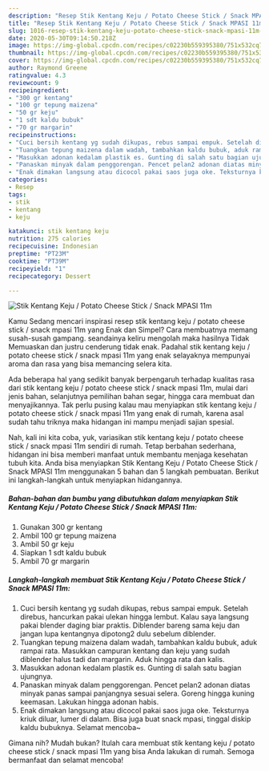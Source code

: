 ```yaml
---
description: "Resep Stik Kentang Keju / Potato Cheese Stick / Snack MPASI 11m | Cara Buat Stik Kentang Keju / Potato Cheese Stick / Snack MPASI 11m Yang Enak Dan Lezat"
title: "Resep Stik Kentang Keju / Potato Cheese Stick / Snack MPASI 11m | Cara Buat Stik Kentang Keju / Potato Cheese Stick / Snack MPASI 11m Yang Enak Dan Lezat"
slug: 1016-resep-stik-kentang-keju-potato-cheese-stick-snack-mpasi-11m-cara-buat-stik-kentang-keju-potato-cheese-stick-snack-mpasi-11m-yang-enak-dan-lezat
date: 2020-05-30T09:14:50.218Z
image: https://img-global.cpcdn.com/recipes/c02230b559395380/751x532cq70/stik-kentang-keju-potato-cheese-stick-snack-mpasi-11m-foto-resep-utama.jpg
thumbnail: https://img-global.cpcdn.com/recipes/c02230b559395380/751x532cq70/stik-kentang-keju-potato-cheese-stick-snack-mpasi-11m-foto-resep-utama.jpg
cover: https://img-global.cpcdn.com/recipes/c02230b559395380/751x532cq70/stik-kentang-keju-potato-cheese-stick-snack-mpasi-11m-foto-resep-utama.jpg
author: Raymond Greene
ratingvalue: 4.3
reviewcount: 9
recipeingredient:
- "300 gr kentang"
- "100 gr tepung maizena"
- "50 gr keju"
- "1 sdt kaldu bubuk"
- "70 gr margarin"
recipeinstructions:
- "Cuci bersih kentang yg sudah dikupas, rebus sampai empuk. Setelah direbus, hancurkan pakai ulekan hingga lembut. Kalau saya langsung pakai blender daging biar praktis. Diblender bareng sama keju dan jangan lupa kentangnya dipotong2 dulu sebelum diblender."
- "Tuangkan tepung maizena dalam wadah, tambahkan kaldu bubuk, aduk rampai rata. Masukkan campuran kentang dan keju yang sudah diblender halus tadi dan margarin. Aduk hingga rata dan kalis."
- "Masukkan adonan kedalam plastik es. Gunting di salah satu bagian ujungnya."
- "Panaskan minyak dalam penggorengan. Pencet pelan2 adonan diatas minyak panas sampai panjangnya sesuai selera. Goreng hingga kuning keemasan. Lakukan hingga adonan habis."
- "Enak dimakan langsung atau dicocol pakai saos juga oke. Teksturnya kriuk diluar, lumer di dalam. Bisa juga buat snack mpasi, tinggal diskip kaldu bubuknya. Selamat mencoba~"
categories:
- Resep
tags:
- stik
- kentang
- keju

katakunci: stik kentang keju 
nutrition: 275 calories
recipecuisine: Indonesian
preptime: "PT23M"
cooktime: "PT39M"
recipeyield: "1"
recipecategory: Dessert

---
```



![Stik Kentang Keju / Potato Cheese Stick / Snack MPASI 11m](https://img-global.cpcdn.com/recipes/c02230b559395380/751x532cq70/stik-kentang-keju-potato-cheese-stick-snack-mpasi-11m-foto-resep-utama.jpg)

Kamu Sedang mencari inspirasi resep stik kentang keju / potato cheese stick / snack mpasi 11m yang Enak dan Simpel? Cara membuatnya memang susah-susah gampang. seandainya keliru mengolah maka hasilnya Tidak Memuaskan dan justru cenderung tidak enak. Padahal stik kentang keju / potato cheese stick / snack mpasi 11m yang enak selayaknya mempunyai aroma dan rasa yang bisa memancing selera kita.

Ada beberapa hal yang sedikit banyak berpengaruh terhadap kualitas rasa dari stik kentang keju / potato cheese stick / snack mpasi 11m, mulai dari jenis bahan, selanjutnya pemilihan bahan segar, hingga cara membuat dan menyajikannya. Tak perlu pusing kalau mau menyiapkan stik kentang keju / potato cheese stick / snack mpasi 11m yang enak di rumah, karena asal sudah tahu triknya maka hidangan ini mampu menjadi sajian spesial.




Nah, kali ini kita coba, yuk, variasikan stik kentang keju / potato cheese stick / snack mpasi 11m sendiri di rumah. Tetap berbahan sederhana, hidangan ini bisa memberi manfaat untuk membantu menjaga kesehatan tubuh kita. Anda bisa menyiapkan Stik Kentang Keju / Potato Cheese Stick / Snack MPASI 11m menggunakan 5 bahan dan 5 langkah pembuatan. Berikut ini langkah-langkah untuk menyiapkan hidangannya.

<!--inarticleads1-->

##### Bahan-bahan dan bumbu yang dibutuhkan dalam menyiapkan Stik Kentang Keju / Potato Cheese Stick / Snack MPASI 11m:

1. Gunakan 300 gr kentang
1. Ambil 100 gr tepung maizena
1. Ambil 50 gr keju
1. Siapkan 1 sdt kaldu bubuk
1. Ambil 70 gr margarin




<!--inarticleads2-->

##### Langkah-langkah membuat Stik Kentang Keju / Potato Cheese Stick / Snack MPASI 11m:

1. Cuci bersih kentang yg sudah dikupas, rebus sampai empuk. Setelah direbus, hancurkan pakai ulekan hingga lembut. Kalau saya langsung pakai blender daging biar praktis. Diblender bareng sama keju dan jangan lupa kentangnya dipotong2 dulu sebelum diblender.
1. Tuangkan tepung maizena dalam wadah, tambahkan kaldu bubuk, aduk rampai rata. Masukkan campuran kentang dan keju yang sudah diblender halus tadi dan margarin. Aduk hingga rata dan kalis.
1. Masukkan adonan kedalam plastik es. Gunting di salah satu bagian ujungnya.
1. Panaskan minyak dalam penggorengan. Pencet pelan2 adonan diatas minyak panas sampai panjangnya sesuai selera. Goreng hingga kuning keemasan. Lakukan hingga adonan habis.
1. Enak dimakan langsung atau dicocol pakai saos juga oke. Teksturnya kriuk diluar, lumer di dalam. Bisa juga buat snack mpasi, tinggal diskip kaldu bubuknya. Selamat mencoba~




Gimana nih? Mudah bukan? Itulah cara membuat stik kentang keju / potato cheese stick / snack mpasi 11m yang bisa Anda lakukan di rumah. Semoga bermanfaat dan selamat mencoba!
